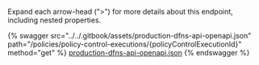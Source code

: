 Expand each arrow-head (">") for more details about this endpoint, including nested properties.  

 {% swagger src="../../.gitbook/assets/production-dfns-api-openapi.json" path="/policies/policy-control-executions/{policyControlExecutionId}" method="get" %}
[production-dfns-api-openapi.json](../../.gitbook/assets/production-dfns-api-openapi.json)
{% endswagger %}
